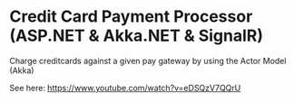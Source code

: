 # Credit Card Payment Processor (ASP.NET & Akka.NET & SignalR)
Charge creditcards against a given pay gateway by using the Actor Model (Akka)

See here: https://www.youtube.com/watch?v=eDSQzV7QQrU


